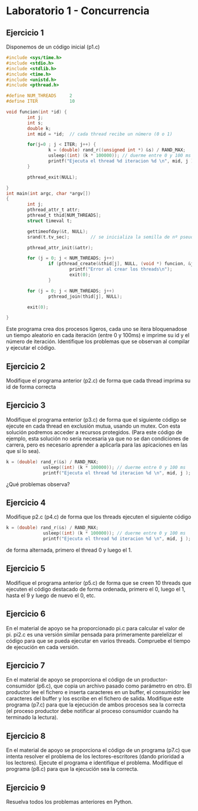 # Laboratorio 1 - Concurrencia

## Ejercicio 1

Disponemos de un código inicial (p1.c)

```c
#include <sys/time.h>
#include <stdio.h>
#include <stdlib.h>
#include <time.h>
#include <unistd.h>
#include <pthread.h>

#define NUM_THREADS     2
#define ITER            10

void funcion(int *id) {
        int j;
        int s;
        double k;
        int mid = *id;  // cada thread recibe un número (0 o 1)

        for(j=0 ; j < ITER; j++) {
                k = (double) rand_r((unsigned int *) &s) / RAND_MAX;
                usleep((int) (k * 100000)); // duerme entre 0 y 100 ms
                printf("Ejecuta el thread %d iteracion %d \n", mid, j );
        }

        pthread_exit(NULL);

}
int main(int argc, char *argv[])
{
        int j;
        pthread_attr_t attr;
        pthread_t thid[NUM_THREADS];
        struct timeval t;

        gettimeofday(&t, NULL);
        srand(t.tv_sec);        // se inicializa la semilla de nº pseudoaleatorios

        pthread_attr_init(&attr);

        for (j = 0; j < NUM_THREADS; j++)
                if (pthread_create(&thid[j], NULL, (void *) funcion, &j) == -1){
                        printf("Error al crear los threads\n");
                        exit(0);
                }

        for (j = 0; j < NUM_THREADS; j++)
                pthread_join(thid[j], NULL);

        exit(0);

}
```

Este programa crea dos procesos ligeros, cada uno se itera bloquenadose un tiempo aleatorio en cada iteración (entre 0 y 100ms) e imprime su id y el número de iteración.
Identifique los problemas que se observan al compilar y ejecutar el código.

## Ejercicio 2

Modifique el programa anterior (p2.c) de forma que cada thread imprima su id de forma correcta

## Ejercicio 3

Modifique el programa enterior (p3.c) de forma que el siguiente código se ejecute en cada thread en exclusión mutua, usando un mutex.
Con esta solución podremos acceder a recursos protegidos.
(Para este código de ejemplo, esta solución no sería necesaria ya que no se dan condiciones de carrera, pero es necesario aprender a aplicarla para las apicaciones en las que sí lo sea).

```c
k = (double) rand_r(&s) / RAND_MAX;
              usleep((int) (k * 100000)); // duerme entre 0 y 100 ms
              printf("Ejecuta el thread %d iteracion %d \n", mid, j );
```

¿Qué problemas observa?

## Ejercicio 4

Modifique p2.c (p4.c) de forma que los threads ejecuten el siguiente código

```c
k = (double) rand_r(&s) / RAND_MAX;
              usleep((int) (k * 100000)); // duerme entre 0 y 100 ms
              printf("Ejecuta el thread %d iteracion %d \n", mid, j );
```

de forma alternada, primero el thread 0 y luego el 1.

## Ejercicio 5

Modifique el programa anterior (p5.c) de forma que se creen 10 threads que ejecuten el código destacado de forma ordenada, primero el 0, luego el 1, hasta el 9 y luego de nuevo el 0, etc.

## Ejercicio 6

En el material de apoyo se ha proporcionado pi.c para calcular el valor de pi.
pi2.c es una versión similar pensada para primeramente parelelizar el código para que se pueda ejecutar en varios threads. Compruebe el tiempo de ejecución en cada versión.

## Ejercicio 7

En el material de apoyo se proporciona el código de un productor-consumidor (p6.c), que copia un archivo pasado como parámetro en otro. El productor lee el fichero e inserta caracteres en un buffer, el consumidor lee caracteres del buffer y los escribe en el fichero de salida. Modifique este programa (p7.c) para que la ejecución de ambos procesos sea la correcta (el proceso productor debe notificar al proceso consumidor cuando ha terminado la lectura).

## Ejercicio 8

En el material de apoyo se proporciona el código de un programa (p7.c) que intenta resolver el problema de los lectores-escritores (dando prioridad a los lectores). Ejecute el programa e identifique el problema.
Modifique el programa (p8.c) para que la ejecución sea la correcta.

## Ejercicio 9

Resuelva todos los problemas anteriores en Python.
